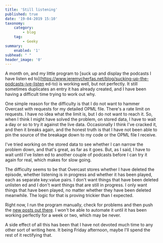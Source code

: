 ```yaml
---
title: 'Still listening'
published: true
date: '19-04-2019 15:10'
taxonomy:
    category:
        - blog
    tag:
        - Geeky
summary:
    enabled: '1'
subhead: " "
header_image: '0'
---
```


A month on, and my little program to [suck up and display the podcasts I have listen ed to](https://www.jeremycherfas.net/blog/sucking-up-the-podcasts-ive-listen ed-to) is working well, but not perfectly. It still sometimes duplicates an entry it has already created, and I have been having a difficult time trying to work out why.

One simple reason for the difficulty is that I do not want to hammer Overcast with requests for my detailed OPML file. There's a rate limit on requests. I have no idea what the limit is, but I do not want to reach it. So, when I think I might have solved the problem, on stored data, I have to wait a day or so to try it against the live data. Occasionally I think I've cracked it, and then it breaks again, and the honest truth is that I have not been able to pin the source of the breakage down to my code or the OPML file I receive.

I've tried working on the stored data to see whether I can narrow the problem down, and that's great, as far as it goes. But, as I said, I have to wait until I've listen ed to another couple of podcasts before I can try it again for real, which makes for slow going.

The difficulty seems to be that Overcast stores whether I have deleted the episode, whether listening is in progress and whether it has been played, each as separate key:value pairs. I don't want things that have been deleted unlisten ed and I don't want things that are still in progress. I only want things that have been played, no matter whether they have been deleted meanwhile. The logic for that is proving trickier than I expected.

Right now, I run the program manually, check for problems and then push the [new posts out there](https://www.jeremycherfas.net/stream). I won't be able to automate it until it has been working perfectly for a week or two, which may be never.

A side effect of all this has been that I have not devoted much time to any other sort of writing here. It being Friday afternoon, maybe I'll spend the rest of it rectifying that.
